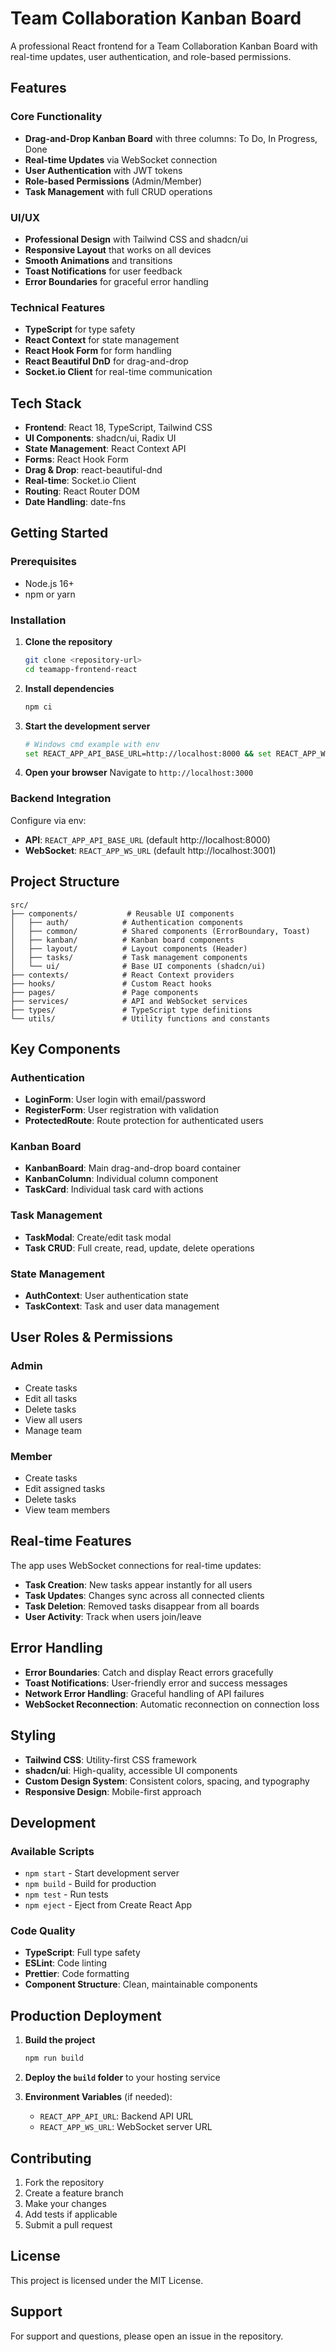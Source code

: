 # Team Collaboration Kanban Board

A professional React frontend for a Team Collaboration Kanban Board with real-time updates, user authentication, and role-based permissions.

## Features

###  Core Functionality
- **Drag-and-Drop Kanban Board** with three columns: To Do, In Progress, Done
- **Real-time Updates** via WebSocket connection
- **User Authentication** with JWT tokens
- **Role-based Permissions** (Admin/Member)
- **Task Management** with full CRUD operations

###  UI/UX
- **Professional Design** with Tailwind CSS and shadcn/ui
- **Responsive Layout** that works on all devices
- **Smooth Animations** and transitions
- **Toast Notifications** for user feedback
- **Error Boundaries** for graceful error handling

###  Technical Features
- **TypeScript** for type safety
- **React Context** for state management
- **React Hook Form** for form handling
- **React Beautiful DnD** for drag-and-drop
- **Socket.io Client** for real-time communication

## Tech Stack

- **Frontend**: React 18, TypeScript, Tailwind CSS
- **UI Components**: shadcn/ui, Radix UI
- **State Management**: React Context API
- **Forms**: React Hook Form
- **Drag & Drop**: react-beautiful-dnd
- **Real-time**: Socket.io Client
- **Routing**: React Router DOM
- **Date Handling**: date-fns

## Getting Started

### Prerequisites
- Node.js 16+ 
- npm or yarn

### Installation

1. **Clone the repository**
   ```bash
   git clone <repository-url>
   cd teamapp-frontend-react
   ```

2. **Install dependencies**
   ```bash
   npm ci
   ```

3. **Start the development server**
   ```bash
   # Windows cmd example with env
   set REACT_APP_API_BASE_URL=http://localhost:8000 && set REACT_APP_WS_URL=http://localhost:3001 && npm start
   ```

4. **Open your browser**
   Navigate to `http://localhost:3000`

### Backend Integration

Configure via env:
- **API**: `REACT_APP_API_BASE_URL` (default http://localhost:8000)
- **WebSocket**: `REACT_APP_WS_URL` (default http://localhost:3001)

## Project Structure

```
src/
├── components/           # Reusable UI components
│   ├── auth/            # Authentication components
│   ├── common/          # Shared components (ErrorBoundary, Toast)
│   ├── kanban/          # Kanban board components
│   ├── layout/          # Layout components (Header)
│   ├── tasks/           # Task management components
│   └── ui/              # Base UI components (shadcn/ui)
├── contexts/            # React Context providers
├── hooks/               # Custom React hooks
├── pages/               # Page components
├── services/            # API and WebSocket services
├── types/               # TypeScript type definitions
└── utils/               # Utility functions and constants
```

## Key Components

### Authentication
- **LoginForm**: User login with email/password
- **RegisterForm**: User registration with validation
- **ProtectedRoute**: Route protection for authenticated users

### Kanban Board
- **KanbanBoard**: Main drag-and-drop board container
- **KanbanColumn**: Individual column component
- **TaskCard**: Individual task card with actions

### Task Management
- **TaskModal**: Create/edit task modal
- **Task CRUD**: Full create, read, update, delete operations

### State Management
- **AuthContext**: User authentication state
- **TaskContext**: Task and user data management

## User Roles & Permissions

### Admin
-  Create tasks
-  Edit all tasks
-  Delete tasks
-  View all users
-  Manage team

### Member
-  Create tasks
-  Edit assigned tasks
-  Delete tasks
-  View team members

## Real-time Features

The app uses WebSocket connections for real-time updates:
- **Task Creation**: New tasks appear instantly for all users
- **Task Updates**: Changes sync across all connected clients
- **Task Deletion**: Removed tasks disappear from all boards
- **User Activity**: Track when users join/leave

## Error Handling

- **Error Boundaries**: Catch and display React errors gracefully
- **Toast Notifications**: User-friendly error and success messages
- **Network Error Handling**: Graceful handling of API failures
- **WebSocket Reconnection**: Automatic reconnection on connection loss

## Styling

- **Tailwind CSS**: Utility-first CSS framework
- **shadcn/ui**: High-quality, accessible UI components
- **Custom Design System**: Consistent colors, spacing, and typography
- **Responsive Design**: Mobile-first approach

## Development

### Available Scripts

- `npm start` - Start development server
- `npm build` - Build for production
- `npm test` - Run tests
- `npm eject` - Eject from Create React App

### Code Quality

- **TypeScript**: Full type safety
- **ESLint**: Code linting
- **Prettier**: Code formatting
- **Component Structure**: Clean, maintainable components

## Production Deployment

1. **Build the project**
   ```bash
   npm run build
   ```

2. **Deploy the `build` folder** to your hosting service

3. **Environment Variables** (if needed):
   - `REACT_APP_API_URL`: Backend API URL
   - `REACT_APP_WS_URL`: WebSocket server URL

## Contributing

1. Fork the repository
2. Create a feature branch
3. Make your changes
4. Add tests if applicable
5. Submit a pull request

## License

This project is licensed under the MIT License.

## Support

For support and questions, please open an issue in the repository.